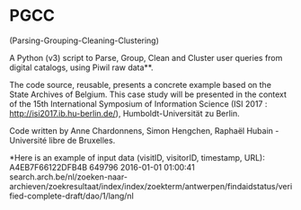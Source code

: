 # PGCC 
(Parsing-Grouping-Cleaning-Clustering) 

A Python (v3) script to Parse, Group, Clean and Cluster user queries from digital catalogs, using Piwil raw data**.

The code source, reusable, presents a concrete example based on the State Archives of Belgium. This case study will be presented in the context of the 15th International Symposium of Information Science (ISI 2017 : http://isi2017.ib.hu-berlin.de/), Humboldt-Universität zu Berlin.

Code written by Anne Chardonnens, Simon Hengchen, Raphaël Hubain - Université libre de Bruxelles.

*Here is an example of input data (visitID, visitorID, timestamp, URL):
A4EB7F66122DFB4B	649796	2016-01-01 01:00:41	search.arch.be/nl/zoeken-naar-archieven/zoekresultaat/index/index/zoekterm/antwerpen/findaidstatus/verified-complete-draft/dao/1/lang/nl

